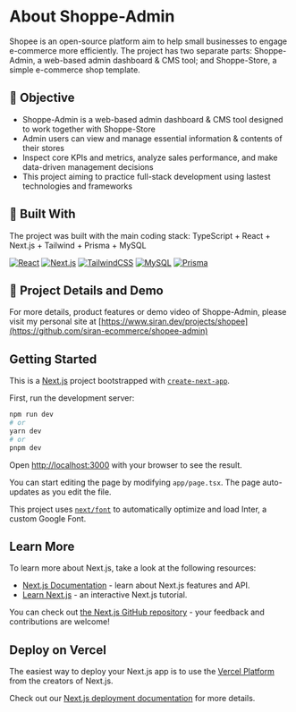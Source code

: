 # About Shoppe-Admin

Shopee is an open-source platform aim to help small businesses to engage e-commerce more efficiently. The project has two separate parts: Shoppe-Admin, a web-based admin dashboard & CMS tool; and Shoppe-Store, a simple e-commerce shop template.

## :rocket: Objective

- Shoppe-Admin is a web-based admin dashboard & CMS tool designed to work together with Shoppe-Store
- Admin users can view and manage essential information & contents of their stores
- Inspect core KPIs and metrics, analyze sales performance, and make data-driven management decisions
- This project aiming to practice full-stack development using lastest technologies and frameworks

## :hammer: Built With

The project was built with the main coding stack: TypeScript + React + Next.js + Tailwind + Prisma + MySQL

[![React](https://img.shields.io/badge/React-%2361DAFB.svg?&style=for-the-badge&logo=React&logoColor=white)]()
[![Next.js](https://img.shields.io/badge/next.js-%23663399.svg?&style=for-the-badge&logo=Next.js&logoColor=white)]()
[![TailwindCSS](https://img.shields.io/badge/TailwindCSS-%23339933.svg?&style=for-the-badge&logo=TailwindCSS&logoColor=white)]()
[![MySQL](https://img.shields.io/badge/MySQL-%23000000.svg?&style=for-the-badge&logo=MySQL&logoColor=white)]()
[![Prisma](https://img.shields.io/badge/Prisma-%2347A248.svg?&style=for-the-badge&logo=Prisma&logoColor=white)]()

## :pencil: Project Details and Demo

For more details, product features or demo video of Shoppe-Admin, please visit my personal site at [https://www.siran.dev/projects/shopee](https://github.com/siran-ecommerce/shopee-admin)

## Getting Started

This is a [Next.js](https://nextjs.org/) project bootstrapped with [`create-next-app`](https://github.com/vercel/next.js/tree/canary/packages/create-next-app).

First, run the development server:

```bash
npm run dev
# or
yarn dev
# or
pnpm dev
```

Open [http://localhost:3000](http://localhost:3000) with your browser to see the result.

You can start editing the page by modifying `app/page.tsx`. The page auto-updates as you edit the file.

This project uses [`next/font`](https://nextjs.org/docs/basic-features/font-optimization) to automatically optimize and load Inter, a custom Google Font.

## Learn More

To learn more about Next.js, take a look at the following resources:

- [Next.js Documentation](https://nextjs.org/docs) - learn about Next.js features and API.
- [Learn Next.js](https://nextjs.org/learn) - an interactive Next.js tutorial.

You can check out [the Next.js GitHub repository](https://github.com/vercel/next.js/) - your feedback and contributions are welcome!

## Deploy on Vercel

The easiest way to deploy your Next.js app is to use the [Vercel Platform](https://vercel.com/new?utm_medium=default-template&filter=next.js&utm_source=create-next-app&utm_campaign=create-next-app-readme) from the creators of Next.js.

Check out our [Next.js deployment documentation](https://nextjs.org/docs/deployment) for more details.
